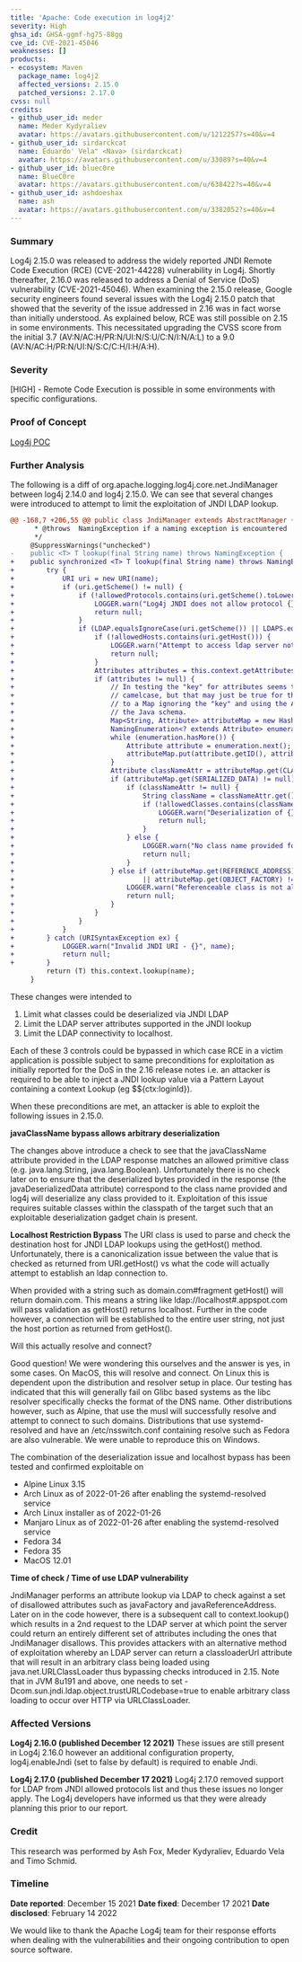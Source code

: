 ```yaml
---
title: 'Apache: Code execution in log4j2'
severity: High
ghsa_id: GHSA-ggmf-hg75-88gg
cve_id: CVE-2021-45046
weaknesses: []
products:
- ecosystem: Maven
  package_name: log4j2
  affected_versions: 2.15.0
  patched_versions: 2.17.0
cvss: null
credits:
- github_user_id: meder
  name: Meder Kydyraliev
  avatar: https://avatars.githubusercontent.com/u/1212257?s=40&v=4
- github_user_id: sirdarckcat
  name: Eduardo' Vela" <Nava> (sirdarckcat)
  avatar: https://avatars.githubusercontent.com/u/33089?s=40&v=4
- github_user_id: bluec0re
  name: BlueC0re
  avatar: https://avatars.githubusercontent.com/u/638422?s=40&v=4
- github_user_id: ashdoeshax
  name: ash
  avatar: https://avatars.githubusercontent.com/u/3382052?s=40&v=4
---
```


### Summary
Log4j 2.15.0 was released to address the widely reported JNDI Remote Code Execution (RCE) (CVE-2021-44228) vulnerability in Log4j. Shortly thereafter, 2.16.0 was released to address a Denial of Service (DoS) vulnerability (CVE-2021-45046). When examining the 2.15.0 release, Google security engineers found several issues with the Log4j 2.15.0 patch that showed that the severity of the issue addressed in 2.16 was in fact worse than initially understood. As explained below, RCE was still possible on 2.15 in some environments. This necessitated upgrading the CVSS score from the initial 3.7 (AV:N/AC:H/PR:N/UI:N/S:U/C:N/I:N/A:L) to a 9.0 (AV:N/AC:H/PR:N/UI:N/S:C/C:H/I:H/A:H).

### Severity
[HIGH] - Remote Code Execution is possible in some environments with specific configurations.


### Proof of Concept
[Log4j POC](https://github.com/google/security-research/tree/master/pocs/log4j)
### Further Analysis
The following is a diff of org.apache.logging.log4j.core.net.JndiManager between log4j 2.14.0 and log4j 2.15.0. We can see that several changes were introduced to attempt to limit the exploitation of JNDI LDAP lookup.
```diff
@@ -168,7 +206,55 @@ public class JndiManager extends AbstractManager {
      * @throws  NamingException if a naming exception is encountered
      */
     @SuppressWarnings("unchecked")
-    public <T> T lookup(final String name) throws NamingException {
+    public synchronized <T> T lookup(final String name) throws NamingException {
+        try {
+            URI uri = new URI(name);
+            if (uri.getScheme() != null) {
+                if (!allowedProtocols.contains(uri.getScheme().toLowerCase(Locale.ROOT))) {
+                    LOGGER.warn("Log4j JNDI does not allow protocol {}", uri.getScheme());
+                    return null;
+                }
+                if (LDAP.equalsIgnoreCase(uri.getScheme()) || LDAPS.equalsIgnoreCase(uri.getScheme())) {
+                    if (!allowedHosts.contains(uri.getHost())) {
+                        LOGGER.warn("Attempt to access ldap server not in allowed list");
+                        return null;
+                    }
+                    Attributes attributes = this.context.getAttributes(name);
+                    if (attributes != null) {
+                        // In testing the "key" for attributes seems to be lowercase while the attribute id is
+                        // camelcase, but that may just be true for the test LDAP used here. This copies the Attributes
+                        // to a Map ignoring the "key" and using the Attribute's id as the key in the Map so it matches
+                        // the Java schema.
+                        Map<String, Attribute> attributeMap = new HashMap<>();
+                        NamingEnumeration<? extends Attribute> enumeration = attributes.getAll();
+                        while (enumeration.hasMore()) {
+                            Attribute attribute = enumeration.next();
+                            attributeMap.put(attribute.getID(), attribute);
+                        }
+                        Attribute classNameAttr = attributeMap.get(CLASS_NAME);
+                        if (attributeMap.get(SERIALIZED_DATA) != null) {
+                            if (classNameAttr != null) {
+                                String className = classNameAttr.get().toString();
+                                if (!allowedClasses.contains(className)) {
+                                    LOGGER.warn("Deserialization of {} is not allowed", className);
+                                    return null;
+                                }
+                            } else {
+                                LOGGER.warn("No class name provided for {}", name);
+                                return null;
+                            }
+                        } else if (attributeMap.get(REFERENCE_ADDRESS) != null
+                                || attributeMap.get(OBJECT_FACTORY) != null) {
+                            LOGGER.warn("Referenceable class is not allowed for {}", name);
+                            return null;
+                        }
+                    }
+                }
+            }
+        } catch (URISyntaxException ex) {
+            LOGGER.warn("Invalid JNDI URI - {}", name);
+            return null;
+        }
         return (T) this.context.lookup(name);
     }
```

These changes were intended to 

1. Limit what classes could be deserialized via JNDI LDAP 
2. Limit the LDAP server attributes supported in the JNDI lookup
3. Limit the LDAP connectivity to localhost. 

Each of these 3 controls could be bypassed in which case RCE in a victim application is possible subject to same preconditions for exploitation as initially reported for the DoS in the 2.16 release notes i.e. an attacker is required to be able to inject a JNDI lookup value via a Pattern Layout containing a context Lookup (eg $${ctx:loginId}). 

When these preconditions are met, an attacker is able to exploit the following issues in 2.15.0.

**javaClassName bypass allows arbitrary deserialization**

The changes above introduce a check to see that the javaClassName attribute provided in the LDAP response matches an allowed primitive class (e.g. java.lang.String, java.lang.Boolean). Unfortunately there is no check later on to ensure that the deserialized bytes provided in the response (the javaDeserializedData attribute) correspond to the class name provided and log4j will deserialize any class provided to it. Exploitation of this issue requires suitable classes within the classpath of the target such that an exploitable deserialization gadget chain is present.

**Localhost Restriction Bypass**
The URI class is used to parse and check the destination host for JNDI LDAP lookups using the getHost() method. Unfortunately, there is a canonicalization issue between the value that is checked as returned from URI.getHost() vs what the code will actually attempt to establish an ldap connection to. 

When provided with a string such as domain.com#fragment getHost() will return domain.com. This means a string like ldap://localhost#.appspot.com will pass validation as getHost() returns localhost. Further in the code however, a connection will be established to the entire user string, not just the host portion as returned from getHost().

Will this actually resolve and connect?

Good question! We were wondering this ourselves and the answer is yes, in some cases. On MacOS, this will resolve and connect. On Linux this is dependent upon the distribution and resolver setup in place. Our testing has indicated that this will generally fail on Glibc based systems as the libc resolver specifically checks the format of the DNS name. Other distributions however, such as Alpine, that use the musl will successfully resolve and attempt to connect to such domains. Distributions that use systemd-resolved and have an /etc/nsswitch.conf containing resolve such as Fedora are also vulnerable. We were unable to reproduce this on Windows. 

The combination of the deserialization issue and localhost bypass has been tested and confirmed exploitable on

- Alpine Linux 3.15
- Arch Linux as of 2022-01-26 after enabling the systemd-resolved service
- Arch Linux installer as of 2022-01-26
- Manjaro Linux as of 2022-01-26 after enabling the systemd-resolved service
- Fedora 34
- Fedora 35
- MacOS 12.01

**Time of check / Time of use LDAP vulnerability**

JndiManager performs an attribute lookup via LDAP to check against a set of disallowed attributes such as javaFactory and javaReferenceAddress. 
Later on in the code however, there is a subsequent call to context.lookup() which results in a 2nd request to the LDAP server at which point the server could return an entirely different set of attributes including the ones that JndiManager disallows. 
This provides attackers with an alternative method of exploitation whereby an LDAP server can return a classloaderUrl attribute that will result in an arbitrary class being loaded using java.net.URLClassLoader thus bypassing checks introduced in 2.15.
Note that in JVM 8u191 and above, one needs to set -Dcom.sun.jndi.ldap.object.trustURLCodebase=true to enable arbitrary class loading to occur over HTTP via URLClassLoader.

### Affected Versions

**Log4j 2.16.0 (published December 12 2021)**
These issues are still present in Log4j 2.16.0 however an additional configuration property, log4j.enableJndi (set to false by default) is required to enable Jndi.

**Log4j 2.17.0 (published December 17 2021)**
Log4j 2.17.0 removed support for LDAP from JNDI allowed protocols list and thus these issues no longer apply. The Log4j developers have informed us that they were already planning this prior to our report. 

### Credit
This research was performed by Ash Fox, Meder Kydyraliev, Eduardo Vela and Timo Schmid.


### Timeline
**Date reported**: December 15 2021
**Date fixed**: December 17 2021
**Date disclosed**: February 14 2022

We would like to thank the Apache Log4j team for their response efforts when dealing with the vulnerabilities and their ongoing contribution to open source software.